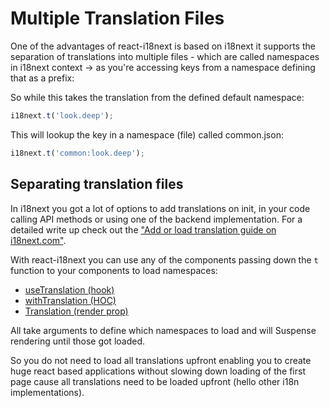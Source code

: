 # Multiple Translation Files

One of the advantages of react-i18next is based on i18next it supports the separation of translations into multiple files - which are called namespaces in i18next context -&gt; as you're accessing keys from a namespace defining that as a prefix:

So while this takes the translation from the defined default namespace:

```javascript
i18next.t('look.deep');
```

This will lookup the key in a namespace \(file\) called common.json:

```javascript
i18next.t('common:look.deep');
```

## Separating translation files

In i18next you got a lot of options to add translations on init, in your code calling API methods or using one of the backend implementation. For a detailed write up check out the ["Add or load translation guide on i18next.com"](https://www.i18next.com/how-to/add-or-load-translations).

With react-i18next you can use any of the components passing down the `t` function to your components to load namespaces:

* [useTranslation \(hook\)](../latest/usetranslation-hook.md)
* [withTranslation \(HOC\)](../latest/withtranslation-hoc.md)
* [Translation \(render prop\)](../latest/translation-render-prop.md)

All take arguments to define which namespaces to load and will Suspense rendering until those got loaded.

So you do not need to load all translations upfront enabling you to create huge react based applications without slowing down loading of the first page cause all translations need to be loaded upfront \(hello other i18n implementations\).



